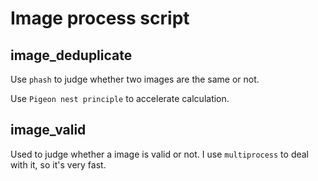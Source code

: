 # Image process script

## image_deduplicate

Use `phash` to judge whether two images are the same or not.

Use `Pigeon nest principle` to accelerate calculation.



## image_valid

Used to judge whether a image is valid or not. I use `multiprocess` to deal with it, so it's very fast.